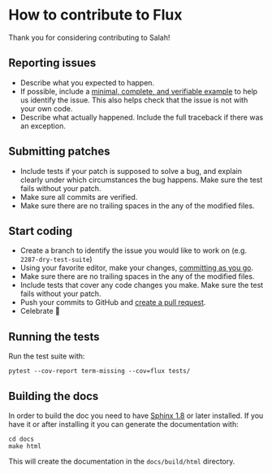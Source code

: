 How to contribute to Flux
==========================

Thank you for considering contributing to Salah!

Reporting issues
----------------

- Describe what you expected to happen.
- If possible, include a [minimal, complete, and verifiable example](https://stackoverflow.com/help/mcve) to help
  us identify the issue. This also helps check that the issue is not with your
  own code.
- Describe what actually happened. Include the full traceback if there was an
  exception.

Submitting patches
------------------

- Include tests if your patch is supposed to solve a bug, and explain
  clearly under which circumstances the bug happens. Make sure the test fails
  without your patch.
- Make sure all commits are verified.
- Make sure there are no trailing spaces in the any of the modified files.


Start coding
------------

- Create a branch to identify the issue you would like to work on (e.g.
  `2287-dry-test-suite`)
- Using your favorite editor, make your changes, [committing as you go](https://dont-be-afraid-to-commit.readthedocs.io/en/latest/git/commandlinegit.html#commit-your-changes).
- Make sure there are no trailing spaces in the any of the modified files.
- Include tests that cover any code changes you make. Make sure the test fails
  without your patch.
- Push your commits to GitHub and [create a pull request](https://help.github.com/articles/creating-a-pull-request/).
- Celebrate 🎉

Running the tests
-----------------

Run the test suite with:

    pytest --cov-report term-missing --cov=flux tests/   

Building the docs
-----------------

In order to build the doc you need to have [Sphinx 1.8]() or later installed. If you have it or after installing it you can generate the documentation with:

    cd docs
    make html

This will create the documentation in the `docs/build/html` directory.
